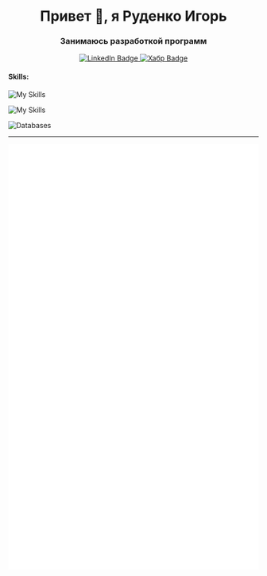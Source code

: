 <h1 align="center">Привет 👋, я Руденко Игорь</h1>
<h3 align="center">Занимаюсь разработкой программ</h3>

<div id="badges" align="center">
  <a href="https://www.linkedin.com/in/igor-rudenko-a59592222/" target="_blank">
    <img src="https://img.shields.io/badge/LinkedIn-blue?style=for-the-badge&logo=linkedin&logoColor=white" alt="LinkedIn Badge"/>
  </a>

  <a href="https://habr.com/ru/users/ig_rudenko/publications/articles/" target="_blank">
    <img src="https://img.shields.io/badge/Хабр-skyblue?style=for-the-badge&logo=habr&logoColor=white" alt="Хабр Badge"/>
  </a>
  
</div>


<h4 align="left">Skills:</h4>

![My Skills](https://skillicons.dev/icons?i=py,go,js,ts,bash,django,fastapi,flask,vue,vite,tailwind,webpack)


![My Skills](https://skillicons.dev/icons?i=linux,docker,ansible,nginx,rabbitmq,jenkins)


![Databases](https://skillicons.dev/icons?i=postgres,mysql,redis,elasticsearch,mongo)

<hr>

<!--
<a href="https://github.com/ryo-ma/github-profile-trophy"><img src="https://github-profile-trophy.vercel.app/?username=ig-rudenko&no-frame=true&no-bg=true&theme=onedark" alt="ig-rudenko" /></a>
-->

![Показатели](/github-metrics.svg)
